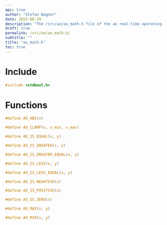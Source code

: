 ```yaml
---
api: true
author: "Stefan Wagner"
date: 2022-08-29
description: "The /src/ao/ao_math.h file of the ao real-time operating system."
draft: true
permalink: /src/ao/ao_math.h/
subtitle: ""
title: "ao_math.h"
toc: true
---
```


# Include

```c
#include <stdbool.h>
```

# Functions

```c
#define AO_ABS(x)
```

```c
#define AO_CLAMP(x, x_min, x_max)
```

```c
#define AO_IS_EQUAL(x, y)
```

```c
#define AO_IS_GREATER(x, y)
```

```c
#define AO_IS_GREATER_EQUAL(x, y)
```

```c
#define AO_IS_LESS(x, y)
```

```c
#define AO_IS_LESS_EQUAL(x, y)
```

```c
#define AO_IS_NEGATIVE(x)
```

```c
#define AO_IS_POSITIVE(x)
```

```c
#define AO_IS_ZERO(x)
```

```c
#define AO_MAX(x, y)
```

```c
#define AO_MIN(x, y)
```

